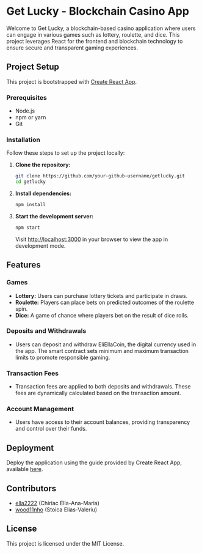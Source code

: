 # Get Lucky - Blockchain Casino App

Welcome to Get Lucky, a blockchain-based casino application where users can engage in various games such as lottery, roulette, and dice. This project leverages React for the frontend and blockchain technology to ensure secure and transparent gaming experiences.

## Project Setup

This project is bootstrapped with [Create React App](https://github.com/facebook/create-react-app).

### Prerequisites

- Node.js
- npm or yarn
- Git

### Installation

Follow these steps to set up the project locally:

1. **Clone the repository:**
   ```bash
   git clone https://github.com/your-github-username/getlucky.git
   cd getlucky
   ```

2. **Install dependencies:**
   ```bash
   npm install
   ```

3. **Start the development server:**
   ```bash
   npm start
   ```
   Visit [http://localhost:3000](http://localhost:3000) in your browser to view the app in development mode.

## Features

### Games

- **Lottery:** Users can purchase lottery tickets and participate in draws.
- **Roulette:** Players can place bets on predicted outcomes of the roulette spin.
- **Dice:** A game of chance where players bet on the result of dice rolls.

### Deposits and Withdrawals

- Users can deposit and withdraw EliEllaCoin, the digital currency used in the app. The smart contract sets minimum and maximum transaction limits to promote responsible gaming.

### Transaction Fees

- Transaction fees are applied to both deposits and withdrawals. These fees are dynamically calculated based on the transaction amount.

### Account Management

- Users have access to their account balances, providing transparency and control over their funds.

## Deployment

Deploy the application using the guide provided by Create React App, available [here](https://facebook.github.io/create-react-app/docs/deployment).

## Contributors

- [ella2222](https://github.com/ella2222) (Chiriac Ella-Ana-Maria)
- [wood11nho](https://github.com/wood11nho) (Stoica Elias-Valeriu)

## License

This project is licensed under the MIT License.